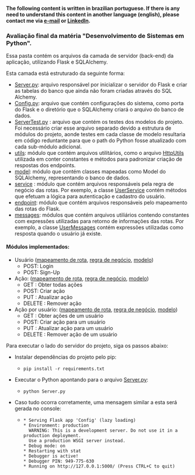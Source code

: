 #### The following content is written in brazilian portuguese. If there is any need to understand this content in another language (english), please contact me via [e-mail](mailto:nicolascunha17@gmai.com) or [LinkedIn](https://www.linkedin.com/in/nicolasfcunha/).

### Avaliação final da matéria "Desenvolvimento de Sistemas em Python".

Essa pasta contém os arquivos da camada de servidor (back-end) da aplicação, utilizando Flask e SQLAlchemy.

Esta camada está estruturado da seguinte forma:

- [Server.py](Server.py): arquivo responsável por inicializar o servidor do Flask e criar as tabelas do banco que ainda não foram criadas através do SQL Alchemy.
- [Config.py](Config.py): arquivo que contém configurações do sistema, como porta do Flask e o diretório que o SQLAlchemy criará o arquivo do banco de dados.
- [ServerTest.py](ServerTest.py) : arquivo que contém os testes dos modelos do projeto. Foi necessário criar esse arquivo separado devido a estrutura de módulos do projeto, aonde testes em cada classe de modelo resultaria em código reduntante para que o path do Python fosse atualizado com cada sub-módulo adicional.
- [utils](utils): módulo que contém arquivos utilitários, como o arquivo [HttpUtils](utils/HttpUtils.py) utilizada em conter constantes e métodos para padronizar criação de respostas dos endpoints.
- [model](model): módulo que contém classes mapeadas como Model do SQLAlchemy, representando o banco de dados.
- [service](service) : módulo que contém arquivos responsáveis pela regra de negócio das rotas. Por exemplo, a classe [UserService](service/UserService.py) contém métodos que efetuam a lógica para autenticação e cadastro do usuário.
- [endpoint](endpoint): módulo que contém arquivos responsáveis pelo mapeamento das rotas do Flask.
- [messages](messages): módulos que contém arquivos utiliários contendo constantes com expressões utilizadas para retorno de informações das rotas. Por exemplo, a classe [UserMessages](messages/UserMessages.py) contém expressões utilizadas como resposta quando o usuário já existe.

#### Módulos implementados:
- Usuário ([mapeamento de rota](endpoint/UserEndpoint.py), [regra de negócio](service/UserService.py), [modelo](model/User.py))
  - POST: Login
  - POST: Sign-Up
- Ação: ([mapeamento de rota](endpoint/StockEndpoint.py), [regra de negócio](service/StockService.py), [modelo](model/Stock.py))
  - GET : Obter todas ações
  - POST: Criar ação
  - PUT : Atualizar ação
  - DELETE : Remover ação
- Ação por usuário: ([mapeamento de rota](endpoint/StockEndpoint.py), [regra de negócio](service/StockService.py), [modelo](model/UserStock.py))
  - GET : Obter ações de um usuário
  - POST: Criar ação para um usuário
  - PUT : Atualizar ação para um usuário
  - DELETE : Remover ação de um usuário

Para executar o lado do servidor do projeto, siga os passos abaixo:

* Instalar dependências do projeto pelo pip:
  * ```console
    pip install -r requirements.txt
    ```
* Executar o Python apontando para o arquivo [Server.py](Server.py):
  * ```console
    python Server.py
    ```
* Caso tudo ocorra corretamente, uma mensagem similar a esta será gerada no console:
  * ```console
    * Serving Flask app 'Config' (lazy loading)
    * Environment: production
      WARNING: This is a development server. Do not use it in a production deployment.
      Use a production WSGI server instead.
    * Debug mode: on
    * Restarting with stat
    * Debugger is active!
    * Debugger PIN: 949-775-630
    * Running on http://127.0.0.1:5000/ (Press CTRL+C to quit)
    ```